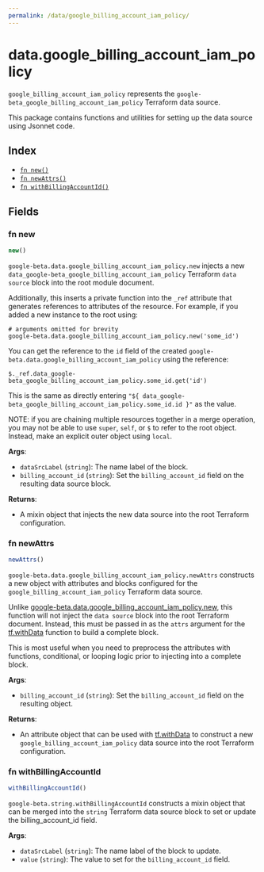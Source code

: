 ```yaml
---
permalink: /data/google_billing_account_iam_policy/
---
```


# data.google_billing_account_iam_policy

`google_billing_account_iam_policy` represents the `google-beta_google_billing_account_iam_policy` Terraform data source.



This package contains functions and utilities for setting up the data source using Jsonnet code.


## Index

* [`fn new()`](#fn-new)
* [`fn newAttrs()`](#fn-newattrs)
* [`fn withBillingAccountId()`](#fn-withbillingaccountid)

## Fields

### fn new

```ts
new()
```


`google-beta.data.google_billing_account_iam_policy.new` injects a new `data_google-beta_google_billing_account_iam_policy` Terraform `data source`
block into the root module document.

Additionally, this inserts a private function into the `_ref` attribute that generates references to attributes of the
resource. For example, if you added a new instance to the root using:

    # arguments omitted for brevity
    google-beta.data.google_billing_account_iam_policy.new('some_id')

You can get the reference to the `id` field of the created `google-beta.data.google_billing_account_iam_policy` using the reference:

    $._ref.data_google-beta_google_billing_account_iam_policy.some_id.get('id')

This is the same as directly entering `"${ data_google-beta_google_billing_account_iam_policy.some_id.id }"` as the value.

NOTE: if you are chaining multiple resources together in a merge operation, you may not be able to use `super`, `self`,
or `$` to refer to the root object. Instead, make an explicit outer object using `local`.

**Args**:
  - `dataSrcLabel` (`string`): The name label of the block.
  - `billing_account_id` (`string`): Set the `billing_account_id` field on the resulting data source block.

**Returns**:
- A mixin object that injects the new data source into the root Terraform configuration.


### fn newAttrs

```ts
newAttrs()
```


`google-beta.data.google_billing_account_iam_policy.newAttrs` constructs a new object with attributes and blocks configured for the `google_billing_account_iam_policy`
Terraform data source.

Unlike [google-beta.data.google_billing_account_iam_policy.new](#fn-new), this function will not inject the `data source`
block into the root Terraform document. Instead, this must be passed in as the `attrs` argument for the
[tf.withData](https://github.com/tf-libsonnet/core/tree/main/docs#fn-withdata) function to build a complete block.

This is most useful when you need to preprocess the attributes with functions, conditional, or looping logic prior to
injecting into a complete block.

**Args**:
  - `billing_account_id` (`string`): Set the `billing_account_id` field on the resulting object.

**Returns**:
  - An attribute object that can be used with [tf.withData](https://github.com/tf-libsonnet/core/tree/main/docs#fn-withdata) to construct a new `google_billing_account_iam_policy` data source into the root Terraform configuration.


### fn withBillingAccountId

```ts
withBillingAccountId()
```

`google-beta.string.withBillingAccountId` constructs a mixin object that can be merged into the `string`
Terraform data source block to set or update the billing_account_id field.



**Args**:
  - `dataSrcLabel` (`string`): The name label of the block to update.
  - `value` (`string`): The value to set for the `billing_account_id` field.
